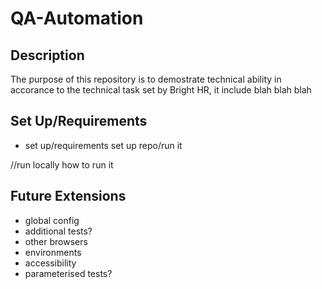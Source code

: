 # QA-Automation
## Description
The purpose of this repository is to demostrate technical ability in accorance to the technical task set by Bright HR, it include blah blah blah 

## Set Up/Requirements
- set up/requirements 
set up repo/run it

//run locally
how to run it

## Future Extensions
- global config
- additional tests?
- other browsers
- environments
- accessibility
- parameterised tests?
